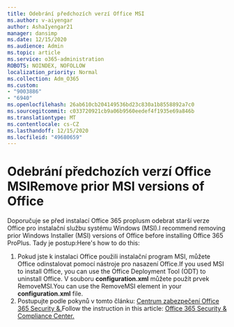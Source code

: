 ```yaml
---
title: Odebrání předchozích verzí Office MSI
ms.author: v-aiyengar
author: AshaIyengar21
manager: dansimp
ms.date: 12/15/2020
ms.audience: Admin
ms.topic: article
ms.service: o365-administration
ROBOTS: NOINDEX, NOFOLLOW
localization_priority: Normal
ms.collection: Adm_O365
ms.custom:
- "9003886"
- "6940"
ms.openlocfilehash: 26ab610cb204149536bd23c830a1b8558892a7c0
ms.sourcegitcommit: c033720921cb9a06b9560eedef4f1935e69a846b
ms.translationtype: MT
ms.contentlocale: cs-CZ
ms.lasthandoff: 12/15/2020
ms.locfileid: "49680659"
---
```

# <a name="remove-prior-msi-versions-of-office"></a><span data-ttu-id="e5ba7-102">Odebrání předchozích verzí Office MSI</span><span class="sxs-lookup"><span data-stu-id="e5ba7-102">Remove prior MSI versions of Office</span></span>

<span data-ttu-id="e5ba7-103">Doporučuje se před instalací Office 365 proplusm odebrat starší verze Office pro instalační službu systému Windows (MSI).</span><span class="sxs-lookup"><span data-stu-id="e5ba7-103">I recommend removing prior Windows Installer (MSI) versions of Office before installing Office 365 ProPlus.</span></span> <span data-ttu-id="e5ba7-104">Tady je postup:</span><span class="sxs-lookup"><span data-stu-id="e5ba7-104">Here's how to do this:</span></span>

1. <span data-ttu-id="e5ba7-105">Pokud jste k instalaci Office použili instalační program MSI, můžete Office odinstalovat pomocí nástroje pro nasazení Office.</span><span class="sxs-lookup"><span data-stu-id="e5ba7-105">If you used MSI to install Office, you can use the Office Deployment Tool (ODT) to uninstall Office.</span></span> <span data-ttu-id="e5ba7-106">V souboru **configuration.xml** můžete použít prvek RemoveMSI.</span><span class="sxs-lookup"><span data-stu-id="e5ba7-106">You can use the RemoveMSI element in your **configuration.xml** file.</span></span>
1. <span data-ttu-id="e5ba7-107">Postupujte podle pokynů v tomto článku: [Centrum zabezpečení Office 365 Security &.](https://go.microsoft.com/fwlink/p/?linkid=2077143)</span><span class="sxs-lookup"><span data-stu-id="e5ba7-107">Follow the instruction in this article: [Office 365 Security & Compliance Center.](https://go.microsoft.com/fwlink/p/?linkid=2077143)</span></span>
